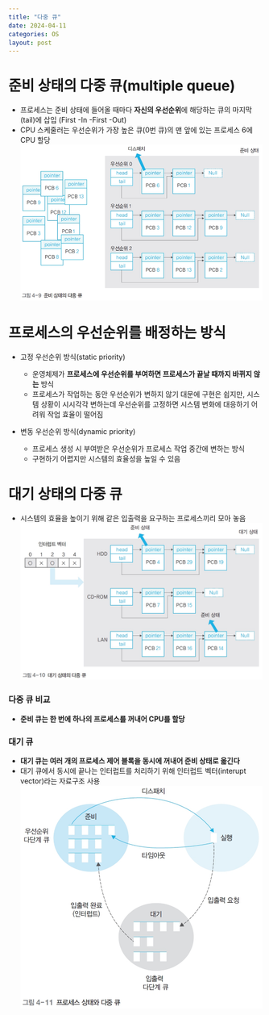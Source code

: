 ```yaml
---
title: "다중 큐"
date: 2024-04-11
categories: OS
layout: post
---
```

# 준비 상태의 다중 큐(multiple queue)
- 프로세스는 준비 상태에 들어올 때마다 **자신의 우선순위**에 해당하는 큐의 마지막(tail)에 삽입 (First -In -First -Out)
- CPU 스케줄러는 우선순위가 가장 높은 큐(0번 큐)의 맨 앞에 있는 프로세스 6에 CPU 할당
![multiple queue](/assets/osimg/multiple_queue.png)

# 프로세스의 우선순위를 배정하는 방식
- 고정 우선순위 방식(static priority)
    - 운영체제가 **프로세스에 우선순위를 부여하면 프로세스가 끝날 때까지 바뀌지 않는** 방식
    - 프로세스가 작업하는 동안 우선순위가 변하지 않기 대문에 구현은 쉽지만, 시스템 상황이 시시각각 변하는데 우선순위를 고정하면 시스템 변화에 대응하기 어려워 작업 효율이 떨어짐
    
- 변동 우선순위 방식(dynamic priority)
    - 프로세스 생성 시 부여받은 우선순위가 프로세스 작업 중간에 변하는 방식
    - 구현하기 어렵지만 시스템의 효율성을 높일 수 있음

# 대기 상태의 다중 큐
- 시스템의 효율을 높이기 위해 같은 입출력을 요구하는 프로세스끼리 모아 놓음
![temp](/assets/osimg/temp.png)

### 다중 큐 비교
- **준비 큐는 한 번에 하나의 프로세스를 꺼내어 CPU를 할당**

### 대기 큐
- **대기 큐는 여러 개의 프로세스 제어 블록을 동시에 꺼내어 준비 상태로 옮긴다**
- 대기 큐에서 동시에 끝나는 인터럽트를 처리하기 위해 인터럽트 벡터(interupt vector)라는 자료구조 사용
![state](/assets/osimg/state.png)

